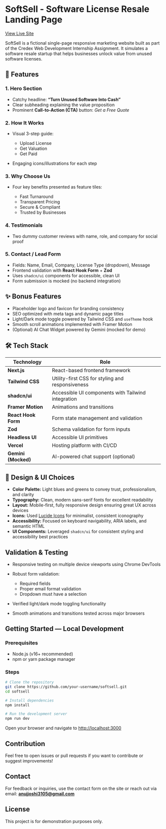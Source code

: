 # SoftSell - Software License Resale Landing Page

[View Live Site](https://softsella.netlify.app/)

SoftSell is a fictional single-page responsive marketing website built as part of the Credex Web Development Internship Assignment. It simulates a software resale startup that helps businesses unlock value from unused software licenses.


## 🚀 Features

### 1. Hero Section

* Catchy headline: **“Turn Unused Software Into Cash”**
* Clear subheading explaining the value proposition
* Prominent **Call-to-Action (CTA)** button: *Get a Free Quote*

### 2. How It Works

* Visual 3-step guide:

  * Upload License
  * Get Valuation
  * Get Paid
* Engaging icons/illustrations for each step

### 3. Why Choose Us

* Four key benefits presented as feature tiles:

  * Fast Turnaround
  * Transparent Pricing
  * Secure & Compliant
  * Trusted by Businesses

### 4. Testimonials

* Two dummy customer reviews with name, role, and company for social proof

### 5. Contact / Lead Form

* Fields: Name, Email, Company, License Type (dropdown), Message
* Frontend validation with **React Hook Form** + **Zod**
* Uses `shadcn/ui` components for accessible, clean UI
* Form submission is mocked (no backend integration)

## ✨ Bonus Features

* Placeholder logo and favicon for branding consistency
* SEO optimized with meta tags and dynamic page titles
* Light/Dark mode toggle powered by Tailwind CSS and `useTheme` hook
* Smooth scroll animations implemented with Framer Motion
* (Optional) AI Chat Widget powered by Gemini (mocked for demo)


## 🛠️ Tech Stack

| Technology          | Role                                               |
| ------------------- | -------------------------------------------------- |
| **Next.js**         | React-based frontend framework                     |
| **Tailwind CSS**    | Utility-first CSS for styling and responsiveness   |
| **shadcn/ui**       | Accessible UI components with Tailwind integration |
| **Framer Motion**   | Animations and transitions                         |
| **React Hook Form** | Form state management and validation               |
| **Zod**             | Schema validation for form inputs                  |
| **Headless UI**     | Accessible UI primitives                           |
| **Vercel**          | Hosting platform with CI/CD                        |
| **Gemini (Mocked)** | AI-powered chat support (optional)                 |


## 🎨 Design & UI Choices

* **Color Palette:** Light blues and greens to convey trust, professionalism, and clarity
* **Typography:** Clean, modern sans-serif fonts for excellent readability
* **Layout:** Mobile-first, fully responsive design ensuring great UX across devices
* **Icons:** Used [Lucide Icons](https://lucide.dev/) for minimalist, consistent iconography
* **Accessibility:** Focused on keyboard navigability, ARIA labels, and semantic HTML
* **UI Components:** Leveraged `shadcn/ui` for consistent styling and accessibility best practices


## Validation & Testing

* Responsive testing on multiple device viewports using Chrome DevTools
* Robust form validation:

  * Required fields
  * Proper email format validation
  * Dropdown must have a selection
* Verified light/dark mode toggling functionality
* Smooth animations and transitions tested across major browsers

## Getting Started — Local Development

### Prerequisites

* Node.js (v16+ recommended)
* npm or yarn package manager

### Steps

```bash
# Clone the repository
git clone https://github.com/your-username/softsell.git
cd softsell

# Install dependencies
npm install

# Run the development server
npm run dev
```

Open your browser and navigate to [http://localhost:3000](http://localhost:3000)


## Contribution

Feel free to open issues or pull requests if you want to contribute or suggest improvements!


## Contact

For feedback or inquiries, use the contact form on the site or reach out via email: **[anujjoshi3105@gmail.com](mailto:anujjoshi3105@gmail.com)**


## License

This project is for demonstration purposes only.
